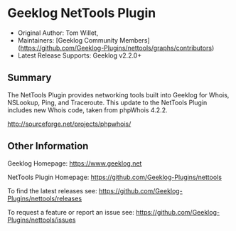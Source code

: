 # Geeklog NetTools Plugin

* Original Author: Tom Willet,
* Maintainers: [Geeklog Community Members] (https://github.com/Geeklog-Plugins/nettools/graphs/contributors)
* Latest Release Supports: Geeklog v2.2.0+

## Summary

The NetTools Plugin provides networking tools built into Geeklog for 
Whois, NSLookup, Ping, and Traceroute. This update to the NetTools 
Plugin includes new Whois code, taken from phpWhois 4.2.2.

http://sourceforge.net/projects/phpwhois/

## Other Information

Geeklog Homepage:
https://www.geeklog.net

NetTools Plugin Homepage:
https://github.com/Geeklog-Plugins/nettools

To find the latest releases see:
https://github.com/Geeklog-Plugins/nettools/releases

To request a feature or report an issue see: 
https://github.com/Geeklog-Plugins/nettools/issues
